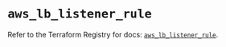# `aws_lb_listener_rule`

Refer to the Terraform Registry for docs: [`aws_lb_listener_rule`](https://registry.terraform.io/providers/hashicorp/aws/6.4.0/docs/resources/lb_listener_rule).
